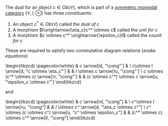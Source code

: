 The *dual* for an object $c \in Ob(\mathcal{C})$, which is part of a 
[symmetric monoidal category](/docs/math/defs/smc.qmd) 
$(\mathcal{C},I,\otimes)$ has three constituents:

1. An object $c^* \in Ob(\mathcal{C})$ called the *dual of c*
2. A morphism $I\xrightarrow{\eta_c}c^* \otimes c$ called the *unit for c*
3. A morphism $c \otimes c^* \xrightarrow{\epsilon_c}I$ called the 
   *counit for c*

These are required to satisfy two commutative diagram relations 
(*snake equations*)

\begin{tikzcd} \pagecolor{white}
    & c \arrow[ld, "\cong"'] &                                                              \\
    c\otimes I \arrow[d, "c \otimes \eta_c"']      &                        & I \otimes c \arrow[lu, "\cong"']                             \\
    c \otimes (c^* \otimes c) \arrow[rr, "\cong"'] &                        & (c \otimes c^*) \otimes c \arrow[u, "\epsilon_c \otimes c"']
  \end{tikzcd}


and


\begin{tikzcd} \pagecolor{white}
    & c \arrow[rd, "\cong"] & \\
    c^*\otimes I \arrow[ru, "\cong"] & & I \otimes c^* \arrow[d, "\eta_c \otimes c^*"]   \\
    c^* \otimes (c \otimes c^*) \arrow[u, "c^* \otimes \epsilon_c"] & & (c^* \otimes c) \otimes c^* \arrow[ll, "\cong"] \end{tikzcd}
